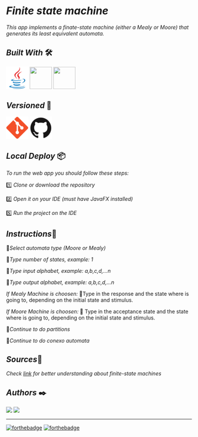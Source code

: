  # ***Finite state machine***

*This app implements a finate-state machine (either a Mealy or Moore) that generates its least equivalent automata.*

## ***Built With*** 🛠️

<p align="left">
  <a href="https:https://www.java.com/es/" target="_blank"> <img src="https://raw.githubusercontent.com/devicons/devicon/2ae2a900d2f041da66e950e4d48052658d850630/icons/java/java-original.svg" height="60" width = "60"></a>
     <a href="https://www.jetbrains.com/es-es/idea/" target="_blank"> <img src="https://upload.wikimedia.org/wikipedia/commons/thumb/9/9c/IntelliJ_IDEA_Icon.svg/1024px-IntelliJ_IDEA_Icon.svg.png" height="60" width = "60"></a>
  <a href="https://www.oracle.com/java/technologies/javase/javafxscenebuilder-info.html" target="_blank"> <img src="https://upload.wikimedia.org/wikipedia/fr/thumb/f/fe/SceneBuilderLogo.png/220px-SceneBuilderLogo.png" height="60" width = "60"></a>
</p>

## ***Versioned*** 📌

<p align="left">
     <a href="https://git-scm.com/" target="_blank"> <img src="https://raw.githubusercontent.com/devicons/devicon/2ae2a900d2f041da66e950e4d48052658d850630/icons/git/git-original.svg" height="60" width = "60"></a>
    <a href="https://github.com/" target="_blank"> <img src="https://raw.githubusercontent.com/devicons/devicon/2ae2a900d2f041da66e950e4d48052658d850630/icons/github/github-original.svg" height="60" width = "60"></a>
</p>

## ***Local Deploy*** 📦

*To run the web app you should follow these steps:*

1️⃣ *Clone or download the repository*

2️⃣ *Open it on your IDE (must have JavaFX installed)*

5️⃣ *Run the project on the IDE*

## ***Instructions***📓

🔸*Select automata type (Moore or Mealy)*

🔸*Type number of states, example: 1*

🔸*Type input alphabet, example: a,b,c,d,...n*

🔸*Type output alphabet, example: a,b,c,d,...n*

*If Mealy Machine is choosen:*
🔺Type in the response and the state where is going to, depending on the initial state and stimulus.

*If Moore Machine is choosen:*
🔻 Type in the acceptance state and the state where is going to, depending on the initial state and stimulus.

🔸*Continue to do partitions*

🔸*Continue to do conexo automata*

## ***Sources***📎

*Check [link](https://users.exa.unicen.edu.ar/catedras/ccomp1/ApunteAutomatasFinitos.pdf) for better understanding about finite-state machines*

## ***Authors*** ✒️

<p align="left">
      <a href="https://github.com/GabrielSB19" target="_blank"> <img src="https://images.weserv.nl/?url=avatars.githubusercontent.com/u/71047565?v=4&h=60&w=60&fit=cover&mask=circle?v=4&h=60&w=60&fit=cover&mask=circle"></a>
  <a href="https://github.com/danielaolartebo" target="_blank"> <img src="https://images.weserv.nl/?url=avatars.githubusercontent.com/u/53228651?v=4&h=60&w=60&fit=cover&mask=circle"></a>
</p>

---

[![forthebadge](https://forthebadge.com/images/badges/built-with-love.svg)](https://forthebadge.com)
[![forthebadge](https://forthebadge.com/images/badges/for-you.svg)](https://forthebadge.com)
